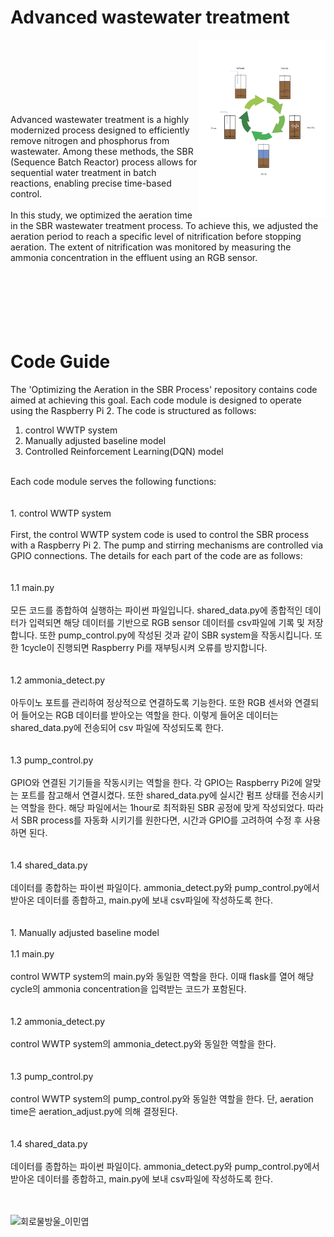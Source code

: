 # Advanced wastewater treatment

<img src="./Image/SBR process.png" align="right" width="40%"/>
<br><br><br><br><br><br><br>
Advanced wastewater treatment is a highly modernized process designed to efficiently remove nitrogen and phosphorus from wastewater. Among these methods, the SBR (Sequence Batch Reactor) process allows for sequential water treatment in batch reactions, enabling precise time-based control. <br><br>
In this study, we optimized the aeration time in the SBR wastewater treatment process. To achieve this, we adjusted the aeration period to reach a specific level of nitrification before stopping aeration. The extent of nitrification was monitored by measuring the ammonia concentration in the effluent using an RGB sensor.
<br><br><br><br><br><br><br>

# Code Guide
The 'Optimizing the Aeration in the SBR Process' repository contains code aimed at achieving this goal. Each code module is designed to operate using the Raspberry Pi 2. The code is structured as follows:
<br>
1. control WWTP system
2. Manually adjusted baseline model
3. Controlled Reinforcement Learning(DQN) model
<br>
Each code module serves the following functions:<br><br><br>
1. control WWTP system<br><br>
First, the control WWTP system code is used to control the SBR process with a Raspberry Pi 2. The pump and stirring mechanisms are controlled via GPIO connections. The details for each part of the code are as follows:<br><br><br>
1.1 main.py<br><br>
모든 코드를 종합하여 실행하는 파이썬 파일입니다. shared_data.py에 종합적인 데이터가 입력되면 해당 데이터를 기반으로 RGB sensor 데이터를 csv파일에 기록 및 저장합니다. 또한 pump_control.py에 작성된 것과 같이 SBR system을 작동시킵니다. 또한 1cycle이 진행되면 Raspberry Pi를 재부팅시켜 오류를 방지합니다.<br><br><br>
1.2 ammonia_detect.py<br><br>
아두이노 포트를 관리하여 정상적으로 연결하도록 기능한다. 또한 RGB 센서와 연결되어 들어오는 RGB 데이터를 받아오는 역할을 한다. 이렇게 들어온 데이터는 shared_data.py에 전송되어 csv 파일에 작성되도록 한다.<br><br><br>
1.3 pump_control.py<br><br>
GPIO와 연결된 기기들을 작동시키는 역할을 한다. 각 GPIO는 Raspberry Pi2에 알맞는 포트를 참고해서 연결시켰다. 또한 shared_data.py에 실시간 펌프 상태를 전송시키는 역할을 한다. 해당 파일에서는 1hour로 최적화된 SBR 공정에 맞게 작성되었다. 따라서 SBR process를 자동화 시키기를 원한다면, 시간과 GPIO를 고려하여 수정 후 사용하면 된다.<br><br><br>
1.4 shared_data.py<br><br>
데이터를 종합하는 파이썬 파일이다. ammonia_detect.py와 pump_control.py에서 받아온 데이터를 종합하고, main.py에 보내 csv파일에 작성하도록 한다. <br><br><br>
1. Manually adjusted baseline model<br><br>
1.1 main.py<br><br>
control WWTP system의 main.py와 동일한 역할을 한다. 이때 flask를 열어 해당 cycle의 ammonia concentration을 입력받는 코드가 포함된다.<br><br><br>
1.2 ammonia_detect.py<br><br>
control WWTP system의 ammonia_detect.py와 동일한 역할을 한다.<br><br><br>
1.3 pump_control.py<br><br>
control WWTP system의 pump_control.py와 동일한 역할을 한다. 단, aeration time은 aeration_adjust.py에 의해 결정된다. <br><br><br>
1.4 shared_data.py<br><br>
데이터를 종합하는 파이썬 파일이다. ammonia_detect.py와 pump_control.py에서 받아온 데이터를 종합하고, main.py에 보내 csv파일에 작성하도록 한다. <br><br><br>

![회로물방울_이민엽](https://github.com/user-attachments/assets/cffb9b2f-6133-42a1-aefb-f07712bb287a)
